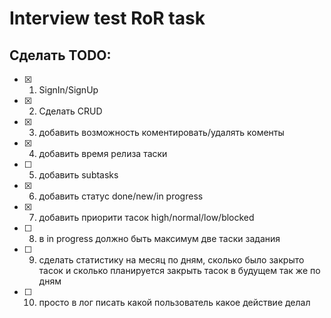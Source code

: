# Interview test RoR task
## Сделать TODO:
- [x] 1. SignIn/SignUp
- [x] 2. Сделать CRUD
- [x] 3. добавить возможность коментировать/удалять коменты 
- [x] 4. добавить время релиза таски
- [ ] 5. добавить subtasks
- [x] 6. добавить статус done/new/in progress
- [x] 7. добавить приорити тасок high/normal/low/blocked
- [ ] 8. в in progress должно быть максимум две таски
задания  
- [ ] 9. сделать статистику на месяц по дням, сколько было закрыто тасок и сколько планируется закрыть тасок в будущем так же по дням
- [ ] 10. просто в лог писать какой пользователь какое действие делал

